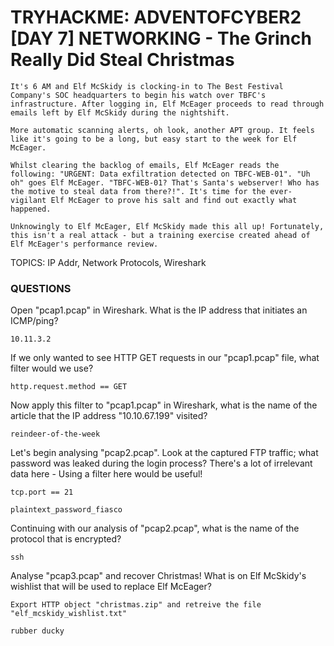 # TRYHACKME: ADVENTOFCYBER2 [DAY 7] NETWORKING - The Grinch Really Did Steal Christmas

```
It's 6 AM and Elf McSkidy is clocking-in to The Best Festival Company's SOC headquarters to begin his watch over TBFC's infrastructure. After logging in, Elf McEager proceeds to read through emails left by Elf McSkidy during the nightshift.

More automatic scanning alerts, oh look, another APT group. It feels like it's going to be a long, but easy start to the week for Elf McEager.

Whilst clearing the backlog of emails, Elf McEager reads the following: "URGENT: Data exfiltration detected on TBFC-WEB-01". "Uh oh" goes Elf McEager. "TBFC-WEB-01? That's Santa's webserver! Who has the motive to steal data from there?!". It's time for the ever-vigilant Elf McEager to prove his salt and find out exactly what happened.

Unknowingly to Elf McEager, Elf McSkidy made this all up! Fortunately, this isn't a real attack - but a training exercise created ahead of Elf McEager's performance review.
```

TOPICS: IP Addr, Network Protocols, Wireshark

### QUESTIONS

Open "pcap1.pcap" in Wireshark. What is the IP address that initiates an ICMP/ping?

```
10.11.3.2
```

If we only wanted to see HTTP GET requests in our "pcap1.pcap" file, what filter would we use?

```
http.request.method == GET
```

Now apply this filter to "pcap1.pcap" in Wireshark, what is the name of the article that the IP address "10.10.67.199" visited?

```
reindeer-of-the-week
```

Let's begin analysing "pcap2.pcap". Look at the captured FTP traffic; what password was leaked during the login process?  There's a lot of irrelevant data here - Using a filter here would be useful!

```
tcp.port == 21

plaintext_password_fiasco
```

Continuing with our analysis of "pcap2.pcap", what is the name of the protocol that is encrypted?

```
ssh
```

Analyse "pcap3.pcap" and recover Christmas!  What is on Elf McSkidy's wishlist that will be used to replace Elf McEager?

```
Export HTTP object "christmas.zip" and retreive the file "elf_mcskidy_wishlist.txt"

rubber ducky
```

